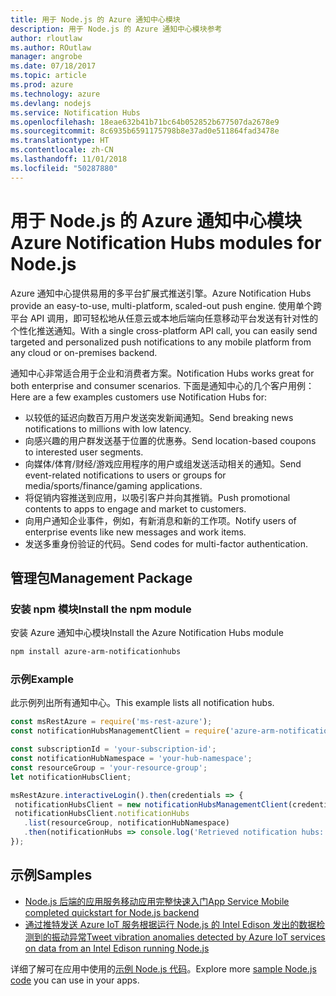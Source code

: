 ```yaml
---
title: 用于 Node.js 的 Azure 通知中心模块
description: 用于 Node.js 的 Azure 通知中心模块参考
author: rloutlaw
ms.author: ROutlaw
manager: angrobe
ms.date: 07/18/2017
ms.topic: article
ms.prod: azure
ms.technology: azure
ms.devlang: nodejs
ms.service: Notification Hubs
ms.openlocfilehash: 18eae632b41b71bc64b052852b677507da2678e9
ms.sourcegitcommit: 8c6935b6591175798b8e37ad0e511864fad3478e
ms.translationtype: HT
ms.contentlocale: zh-CN
ms.lasthandoff: 11/01/2018
ms.locfileid: "50287880"
---
```

# <a name="azure-notification-hubs-modules-for-nodejs"></a><span data-ttu-id="c44a9-103">用于 Node.js 的 Azure 通知中心模块</span><span class="sxs-lookup"><span data-stu-id="c44a9-103">Azure Notification Hubs modules for Node.js</span></span>

<span data-ttu-id="c44a9-104">Azure 通知中心提供易用的多平台扩展式推送引擎。</span><span class="sxs-lookup"><span data-stu-id="c44a9-104">Azure Notification Hubs provide an easy-to-use, multi-platform, scaled-out push engine.</span></span> <span data-ttu-id="c44a9-105">使用单个跨平台 API 调用，即可轻松地从任意云或本地后端向任意移动平台发送有针对性的个性化推送通知。</span><span class="sxs-lookup"><span data-stu-id="c44a9-105">With a single cross-platform API call, you can easily send targeted and personalized push notifications to any mobile platform from any cloud or on-premises backend.</span></span>

<span data-ttu-id="c44a9-106">通知中心非常适合用于企业和消费者方案。</span><span class="sxs-lookup"><span data-stu-id="c44a9-106">Notification Hubs works great for both enterprise and consumer scenarios.</span></span> <span data-ttu-id="c44a9-107">下面是通知中心的几个客户用例：</span><span class="sxs-lookup"><span data-stu-id="c44a9-107">Here are a few examples customers use Notification Hubs for:</span></span>
- <span data-ttu-id="c44a9-108">以较低的延迟向数百万用户发送突发新闻通知。</span><span class="sxs-lookup"><span data-stu-id="c44a9-108">Send breaking news notifications to millions with low latency.</span></span>
- <span data-ttu-id="c44a9-109">向感兴趣的用户群发送基于位置的优惠券。</span><span class="sxs-lookup"><span data-stu-id="c44a9-109">Send location-based coupons to interested user segments.</span></span>
- <span data-ttu-id="c44a9-110">向媒体/体育/财经/游戏应用程序的用户或组发送活动相关的通知。</span><span class="sxs-lookup"><span data-stu-id="c44a9-110">Send event-related notifications to users or groups for media/sports/finance/gaming applications.</span></span>
- <span data-ttu-id="c44a9-111">将促销内容推送到应用，以吸引客户并向其推销。</span><span class="sxs-lookup"><span data-stu-id="c44a9-111">Push promotional contents to apps to engage and market to customers.</span></span>
- <span data-ttu-id="c44a9-112">向用户通知企业事件，例如，有新消息和新的工作项。</span><span class="sxs-lookup"><span data-stu-id="c44a9-112">Notify users of enterprise events like new messages and work items.</span></span>
- <span data-ttu-id="c44a9-113">发送多重身份验证的代码。</span><span class="sxs-lookup"><span data-stu-id="c44a9-113">Send codes for multi-factor authentication.</span></span>

## <a name="management-package"></a><span data-ttu-id="c44a9-114">管理包</span><span class="sxs-lookup"><span data-stu-id="c44a9-114">Management Package</span></span>

### <a name="install-the-npm-module"></a><span data-ttu-id="c44a9-115">安装 npm 模块</span><span class="sxs-lookup"><span data-stu-id="c44a9-115">Install the npm module</span></span>

<span data-ttu-id="c44a9-116">安装 Azure 通知中心模块</span><span class="sxs-lookup"><span data-stu-id="c44a9-116">Install the Azure Notification Hubs module</span></span> 

```bash
npm install azure-arm-notificationhubs
```

### <a name="example"></a><span data-ttu-id="c44a9-117">示例</span><span class="sxs-lookup"><span data-stu-id="c44a9-117">Example</span></span>

<span data-ttu-id="c44a9-118">此示例列出所有通知中心。</span><span class="sxs-lookup"><span data-stu-id="c44a9-118">This example lists all notification hubs.</span></span>

 ```javascript
const msRestAzure = require('ms-rest-azure');
const notificationHubsManagementClient = require('azure-arm-notificationhubs');

const subscriptionId = 'your-subscription-id';
const notificationHubNamespace = 'your-hub-namespace';
const resourceGroup = 'your-resource-group';
let notificationHubsClient;

msRestAzure.interactiveLogin().then(credentials => {
  notificationHubsClient = new notificationHubsManagementClient(credentials, subscriptionId);
  notificationHubsClient.notificationHubs
    .list(resourceGroup, notificationHubNamespace)
    .then(notificationHubs => console.log('Retrieved notification hubs: ', notificationHubs));
});
```

## <a name="samples"></a><span data-ttu-id="c44a9-119">示例</span><span class="sxs-lookup"><span data-stu-id="c44a9-119">Samples</span></span>

* [<span data-ttu-id="c44a9-120">Node.js 后端的应用服务移动应用完整快速入门</span><span class="sxs-lookup"><span data-stu-id="c44a9-120">App Service Mobile completed quickstart for Node.js backend</span></span>](https://azure.microsoft.com/resources/samples/app-service-mobile-nodejs-backend-quickstart/)
* [<span data-ttu-id="c44a9-121">通过推特发送 Azure IoT 服务根据运行 Node.js 的 Intel Edison 发出的数据检测到的振动异常</span><span class="sxs-lookup"><span data-stu-id="c44a9-121">Tweet vibration anomalies detected by Azure IoT services on data from an Intel Edison running Node.js</span></span>](https://azure.microsoft.com/resources/samples/iot-hub-nodejs-intel-edison-vibration-anomaly-detection/)

<span data-ttu-id="c44a9-122">详细了解可在应用中使用的[示例 Node.js 代码](https://azure.microsoft.com/resources/samples/?platform=nodejs)。</span><span class="sxs-lookup"><span data-stu-id="c44a9-122">Explore more [sample Node.js code](https://azure.microsoft.com/resources/samples/?platform=nodejs) you can use in your apps.</span></span>
